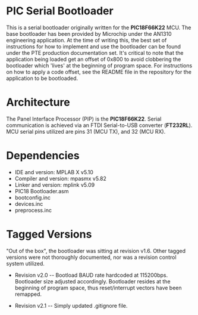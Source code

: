 # PIC Serial Bootloader
This is a serial bootloader originally written for the **PIC18F66K22** MCU.  The base bootloader has been provided by Microchip under the AN1310 engineering application.  At the time of writing this, the best set of instructions for how to implement and use the bootloader can be found under the PTE production documentation set.  It's critical to note that the application being loaded get an offset of 0x800 to avoid clobbering the bootloader which 'lives' at the beginning of program space. For instructions on how to apply a code offset, see the README file in the repository for the application to be bootloaded.   

# Architecture
The Panel Interface Processor (PIP) is the **PIC18F66K22**.  Serial communication is achieved via an FTDI Serial-to-USB converter (**FT232RL**). MCU serial pins utilized are pins 31 (MCU TX), and 32 (MCU RX).    

# Dependencies
* IDE and version: MPLAB X v5.10
* Compiler and version: mpasmx v5.82
* Linker and version: mplink v5.09
* PIC18 Bootloader.asm
* bootconfig.inc
* devices.inc
* preprocess.inc

# Tagged Versions 
"Out of the box", the bootloader was sitting at revision v1.6.  Other tagged versions were not thoroughly documented, nor was a revision control system utilized.  

* Revision v2.0 -- Bootload BAUD rate hardcoded at 115200bps.  Bootloader size adjusted accordingly.  Bootloader resides at the beginning of program space, thus reset/interrupt vectors have been remapped.  

* Revision v2.1 -- Simply updated .gitignore file.